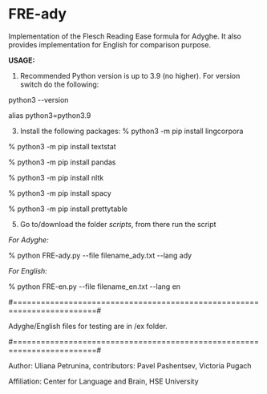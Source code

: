 # FRE-ady
Implementation of the Flesch Reading Ease formula for Adyghe. It also provides implementation for English for comparison purpose.

**USAGE:**
1) Recommended Python version is up to 3.9 (no higher).
For version switch do the following:

python3 --version

alias python3=python3.9

3) Install the following packages:
% python3 -m pip install lingcorpora

% python3 -m pip install textstat

% python3 -m pip install pandas

% python3 -m pip install nltk

% python3 -m pip install spacy

% python3 -m pip install prettytable    


5) Go to/download the folder _scripts_, from there run the script
   
_For Adyghe:_

% python FRE-ady.py --file filename_ady.txt --lang ady  

_For English:_

% python FRE-en.py --file filename_en.txt --lang en

#========================================================================#

Adyghe/English files for testing are in /ex folder.

#========================================================================#

Author: Uliana Petrunina, contributors: Pavel Pashentsev, Victoria Pugach

Affiliation: Center for Language and Brain, HSE University
